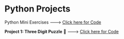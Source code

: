 # Python Projects


Python Mini Exercises ---> [Click here for Code](https://github.com/sandeepbansal0/Python-Projects/tree/4b8b377d2658501e5ae355bc7ead6b6fa9be1586/Exercises)

**Project 1: Three Digit Puzzle** 🧠 ---> [Click here for Code](https://github.com/sandeepbansal0/Python-Projects/blob/main/Python-Programming-Projects/Three%20Digit%20Puzzle%20%F0%9F%A7%A0/Three_Digit_Puzzle.ipynb)


